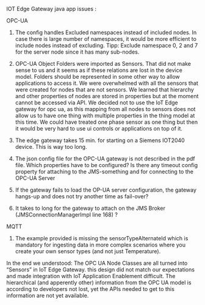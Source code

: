 IOT Edge Gateway java app issues :

OPC-UA

1. The config handles Excluded namespaces instead of included nodes. In case there is large number of namespaces, it would be more efficient to include nodes instead of excluding.
Tipp: Exclude namespace 0, 2 and 7 for the server node since it has many sub-nodes.

3. OPC-UA Object Folders were imported as Sensors. That did not make sense to us and it seems as if these relations are lost in the device model. Folders should be represented in some other way to allow applications to access it. 
We were overwhelmed with all the sensors that were created for nodes that are not sensors. We learned that hierarchy and other properties of nodes are stored in properties but at the moment cannot be accessed via API. We decided not to use the IoT Edge gateway for opc ua, as this mapping from all nodes to sensors does not allow us to have one thing with multiple properties in the thing model at this time. We could have treated one phase sensor as one thing but then it would be very hard to use ui controls or applications on top of it.

4. The edge gateway takes 15 min. for starting on a Siemens IOT2040 device. This is way too long.

5. The json config file for the OPC-UA gateway is not described in the pdf file. Which properties have to be configured? Is there any timeout config property for attaching to the JMS-something and for connecting to the OPC-UA Server

6. If the gateway fails to load the OP-UA server configuration, the gateway hangs-up and does not try another time as fail-over?

7. It takes to long for the gateway to attach on the JMS Broker (JMSConnectionManagerImpl line 168) ?

MQTT

1. The example provided is missing the sensorTypeAlternateId which is mandatory for ingesting data in more complex scenarios where you create your own sensor types (and not just Temperature).

In the end we understood: The OPC UA Node Classes are all turned into “Sensors” in IoT Edge Gateway. this design did not match our expectations and made integration with IoT Application Enablement difficult. The hierarchical (and apperently other) information from the OPC UA model is according to developers not lost, yet the APIs needed to get to this information are not yet available.

